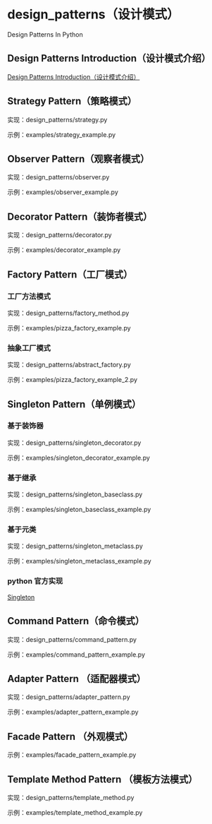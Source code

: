 # design_patterns（设计模式）
Design Patterns In Python

## Design Patterns Introduction（设计模式介绍）
[Design Patterns Introduction（设计模式介绍）](https://github.com/wangzz719/design_patterns/blob/master/PATTERNS.md)

## Strategy Pattern（策略模式）
实现：design_patterns/strategy.py

示例：examples/strategy_example.py

## Observer Pattern（观察者模式）
实现：design_patterns/observer.py

示例：examples/observer_example.py

## Decorator Pattern（装饰者模式）
实现：design_patterns/decorator.py

示例：examples/decorator_example.py

## Factory Pattern（工厂模式）
### 工厂方法模式
实现：design_patterns/factory_method.py

示例：examples/pizza_factory_example.py
### 抽象工厂模式
实现：design_patterns/abstract_factory.py

示例：examples/pizza_factory_example_2.py

## Singleton Pattern（单例模式）
### 基于装饰器
实现：design_patterns/singleton_decorator.py

示例：examples/singleton_decorator_example.py

### 基于继承
实现：design_patterns/singleton_baseclass.py

示例：examples/singleton_baseclass_example.py

### 基于元类
实现：design_patterns/singleton_metaclass.py

示例：examples/singleton_metaclass_example.py

### python 官方实现
[Singleton](https://wiki.python.org/moin/PythonDecoratorLibrary#Singleton)

## Command Pattern（命令模式）
实现：design_patterns/command_pattern.py

示例：examples/command_pattern_example.py

## Adapter Pattern （适配器模式）
实现：design_patterns/adapter_pattern.py

示例：examples/adapter_pattern_example.py

## Facade Pattern （外观模式）

示例：examples/facade_pattern_example.py

## Template Method Pattern （模板方法模式）
实现：design_patterns/template_method.py

示例：examples/template_method_example.py